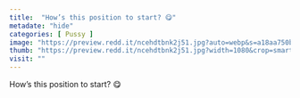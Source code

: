 ```yaml
---
title:  "How’s this position to start? 😋"
metadate: "hide"
categories: [ Pussy ]
image: "https://preview.redd.it/ncehdtbnk2j51.jpg?auto=webp&s=a18aa750bddb353688e3a096792518a101b71a1e"
thumb: "https://preview.redd.it/ncehdtbnk2j51.jpg?width=1080&crop=smart&auto=webp&s=60ef5686b419c595ba08b60f3fcf20bc288a4b51"
visit: ""
---
```

How’s this position to start? 😋
